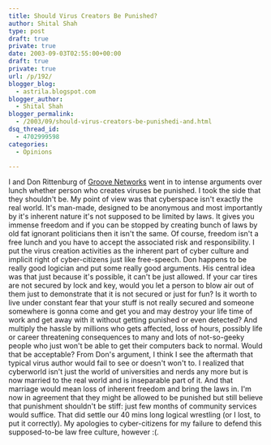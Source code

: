 ```yaml
---
title: Should Virus Creators Be Punished?
author: Shital Shah
type: post
draft: true
private: true
date: 2003-09-03T02:55:00+00:00
draft: true
private: true
url: /p/192/
blogger_blog:
  - astrila.blogspot.com
blogger_author:
  - Shital Shah
blogger_permalink:
  - /2003/09/should-virus-creators-be-punishedi-and.html
dsq_thread_id:
  - 4702999598
categories:
  - Opinions

---
```

I and Don Rittenburg of [Groove Networks][1] went in to intense arguments over lunch whether person who creates viruses be punished. I took the side that they shouldn't be. My point of view was that cyberspace isn't exactly the real world. It's man-made, designed to be anonymous and most importantly by it's inherent nature it's not supposed to be limited by laws. It gives you immense freedom and if you can be stopped by creating bunch of laws by old fat ignorant politicians then it isn't the same. Of course, freedom isn't a free lunch and you have to accept the associated risk and responsibility. I put the virus creation activities as the inherent part of cyber culture and implicit right of cyber-citizens just like free-speech. Don happens to be really good logician and put some really good arguments. His central idea was that just because it's possible, it can't be just allowed. If your car tires are not secured by lock and key, would you let a person to blow air out of them just to demonstrate that it is not secured or just for fun? Is it worth to live under constant fear that your stuff is not really secured and someone somewhere is gonna come and get you and may destroy your life time of work and get away with it without getting punished or even detected? And multiply the hassle by millions who gets affected, loss of hours, possibly life or career threatening consequences to many and lots of not-so-geeky people who just won't be able to get their computers back to normal. Would that be acceptable? From Don's argument, I think I see the aftermath that typical virus author would fail to see or doesn't won't to. I realized that cyberworld isn't just the world of universities and nerds any more but is now married to the real world and is inseparable part of it. And that marriage would mean loss of inherent freedom and bring the laws in. I'm now in agreement that they might be allowed to be punished but still believe that punishment shouldn't be stiff: just few months of community services would suffice. That did settle our 40 mins long logical wrestling (or I lost, to put it correctly). My apologies to cyber-citizens for my failure to defend this supposed-to-be law free culture, however :(.

 [1]: http://www.groove.net/
